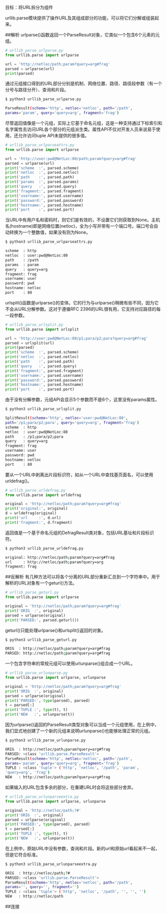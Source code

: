 目标：将URL拆分为组件

urllib.parse模块提供了操作URL及其组成部分的功能，可以将它们分解或组装起来。

##解析
urlparse()函数返回一个ParseResult对象，它类似一个包含6个元素的元组。
```python
# urllib_parse_urlparse.py
from urllib.parse import urlparse

url = 'http://netloc/path;param?query=arg#frag'
parsed = urlparse(url)
print(parsed)
```
通过元组接口得到的URL部分分别是机制、网络位置、路径、路径段参数（有一个分号与路径分开）、查询和片段。
```bash
$ python3 urllib_parse_urlparse.py

ParseResult(scheme='http', netloc='netloc', path='/path',
params='param', query='query=arg', fragment='frag')
```
尽管返回值像是一个元组，实际上它基于命名元组，这是一种支持通过下标索引和名字属性去访问URL各个部分的元组派生类。属性API不仅对开发人员来说易于使用，还允许访问tuple API未提供的很多值。
```python
# urllib_parse_urlparseattrs.py
from urllib.parse import urlparse

url = 'http://user:pwd@NetLoc:80/path;param?query=arg#frag'
parsed = urlparse(url)
print('scheme  :', parsed.scheme)
print('netloc  :', parsed.netloc)
print('path    :', parsed.path)
print('params  :', parsed.params)
print('query   :', parsed.query)
print('fragment:', parsed.fragment)
print('username:', parsed.username)
print('password:', parsed.password)
print('hostname:', parsed.hostname)
print('port    :', parsed.port)
```
当URL中有用户名和密码时，则它们是有效的，不设置它们则获取到None。主机名(hostname)即是网络位置(netloc)，全为小写并带有一个端口号。端口号会自动转换为一个整数值，如果没有则为None。
```bash
$ python3 urllib_parse_urlparseattrs.py

scheme  : http
netloc  : user:pwd@NetLoc:80
path    : /path
params  : param
query   : query=arg
fragment: frag
username: user
password: pwd
hostname: netloc
port    : 80
```
urlsplit()函数是urlparse()的变体。它的行为与urlparse()稍微有些不同，因为它不会从URL分解参数。这对于遵循RFC 2396的URL很有用，它支持对应路径的每一段参数。
```python
# urllib_parse_urlsplit.py
from urllib.parse import urlsplit

url = 'http://user:pwd@NetLoc:80/p1;para/p2;para?query=arg#frag'
parsed = urlsplit(url)
print(parsed)
print('scheme  :', parsed.scheme)
print('netloc  :', parsed.netloc)
print('path    :', parsed.path)
print('query   :', parsed.query)
print('fragment:', parsed.fragment)
print('username:', parsed.username)
print('password:', parsed.password)
print('hostname:', parsed.hostname)
print('port    :', parsed.port)
```
由于没有分解参数，元组API会显示5个参数而不是6个，这里没有params属性。
```bash
$ python3 urllib_parse_urlsplit.py

SplitResult(scheme='http', netloc='user:pwd@NetLoc:80',
path='/p1;para/p2;para', query='query=arg', fragment='frag')
scheme  : http
netloc  : user:pwd@NetLoc:80
path    : /p1;para/p2;para
query   : query=arg
fragment: frag
username: user
password: pwd
hostname: netloc
port    : 80
```
要从一个URL中剥离出片段标识符，如从一个URL中查找基页面名，可以使用urldefrag()。
```python
# urllib_parse_urldefrag.py
from urllib.parse import urldefrag

original = 'http://netloc/path;param?query=arg#frag'
print('original:', original)
d = urldefrag(original)
print('url     :', d.url)
print('fragment:', d.fragment)
```
返回值是一个基于命名元组的DefragResult类对象，包括URL基址和片段标识符。
```bash
$ python3 urllib_parse_urldefrag.py

original: http://netloc/path;param?query=arg#frag
url     : http://netloc/path;param?query=arg
fragment: frag
```
##反解析
有几种方法可以将各个分离的URL部分重新汇总到一个字符串中。用于解析的URL对象有一个geturl()方法。
```python
# urllib_parse_geturl.py
from urllib.parse import urlparse

original = 'http://netloc/path;param?query=arg#frag'
print('ORIG  :', original)
parsed = urlparse(original)
print('PARSED:', parsed.geturl())
```
geturl()只能处理urlparse()和urlsplit()返回的对象。
```bash
$ python3 urllib_parse_geturl.py

ORIG  : http://netloc/path;param?query=arg#frag
PARSED: http://netloc/path;param?query=arg#frag
```
一个包含字符串的常规元组可以使用urlunparse()组合成一个URL。
```python
# urllib_parse_urlunparse.py
from urllib.parse import urlparse, urlunparse

original = 'http://netloc/path;param?query=arg#frag'
print('ORIG  :', original)
parsed = urlparse(original)
print('PARSED:', type(parsed), parsed)
t = parsed[:]
print('TUPLE :', type(t), t)
print('NEW   :', urlunparse(t))
```
因为urlparse()返回的ParseResult类型对象可以当成一个元组使用，在上例中，我们显式地创建了一个新的元组来说明urlunparse()也能够处理正常的元组。
```bash
$ python3 urllib_parse_urlunparse.py

ORIG  : http://netloc/path;param?query=arg#frag
PARSED: <class 'urllib.parse.ParseResult'>
ParseResult(scheme='http', netloc='netloc', path='/path',
params='param', query='query=arg', fragment='frag')
TUPLE : <class 'tuple'> ('http', 'netloc', '/path', 'param',
'query=arg', 'frag')
NEW   : http://netloc/path;param?query=arg#frag
```
如果输入的URL包含多余的部分，在重建URL时会将这些部分舍弃。
```python
# urllib_parse_urlunparseextra.py
from urllib.parse import urlparse, urlunparse

original = 'http://netloc/path;?#'
print('ORIG  :', original)
parsed = urlparse(original)
print('PARSED:', type(parsed), parsed)
t = parsed[:]
print('TUPLE :', type(t), t)
print('NEW   :', urlunparse(t))
```
在上例中，原始URL中没有参数，查询和片段。新的url和原始url看起来不一起，但是它符合标准。
```bash
$ python3 urllib_parse_urlunparseextra.py

ORIG  : http://netloc/path;?#
PARSED: <class 'urllib.parse.ParseResult'>
ParseResult(scheme='http', netloc='netloc', path='/path',
params='', query='', fragment='')
TUPLE : <class 'tuple'> ('http', 'netloc', '/path', '', '', '')
NEW   : http://netloc/path
```
##连接













